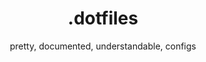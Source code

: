 <h1 align="center">.dotfiles</h1>

<p align="center">pretty, documented, understandable, configs</p>

